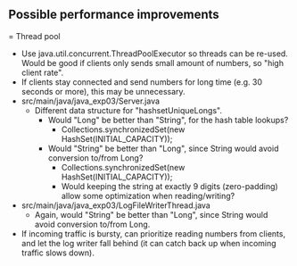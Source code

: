 

## Possible performance improvements

= Thread pool
  - Use java.util.concurrent.ThreadPoolExecutor so threads can be re-used. Would be good if clients only sends small amount of numbers, so "high client rate".
  - If clients stay connected and send numbers for long time (e.g. 30 seconds or more), this may be unnecessary.
- src/main/java/java_exp03/Server.java
  - Different data structure for "hashsetUniqueLongs". 
    - Would "Long" be better than "String", for the hash table lookups?
      - Collections.synchronizedSet(new HashSet<Long>(INITIAL_CAPACITY));
    - Would "String" be better than "Long", since String would avoid conversion to/from Long?
      - Collections.synchronizedSet(new HashSet<String>(INITIAL_CAPACITY));
      - Would keeping the string at exactly 9 digits (zero-padding) allow some optimization when reading/writing?
- src/main/java/java_exp03/LogFileWriterThread.java
  - Again, would "String" be better than "Long", since String would avoid conversion to/from Long.
- If incoming traffic is bursty, can prioritize reading numbers from clients, and let the log writer fall behind (it can catch back up when incoming traffic slows down).
